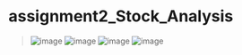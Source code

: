 # assignment2_Stock_Analysis
> ![image](https://user-images.githubusercontent.com/107721712/178129155-387ebb2e-3cbc-43ea-bebd-805d5b95e7c9.png)
![image](https://user-images.githubusercontent.com/107721712/178129221-ab916339-6838-44f7-ac71-12791573ec8a.png)
![image](https://user-images.githubusercontent.com/107721712/178129320-757dc21b-dbcf-4c3f-9896-72401dc7e204.png)
![image](https://user-images.githubusercontent.com/107721712/178129349-3a8518f3-6ee8-4ec4-9981-345f61561e5c.png)
